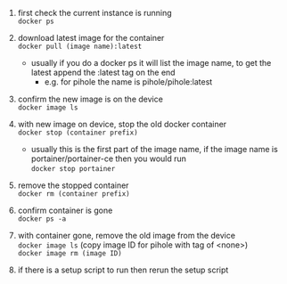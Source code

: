 1. first check the current instance is running <br/>`docker ps`
2. download latest image for the container <br/>`docker pull (image name):latest`
    - usually if you do a docker ps it will list the image name, to get the latest append the :latest tag on the end
      - e.g. for pihole the name is pihole/pihole:latest
3. confirm the new image is on the device <br/>`docker image ls`

4. with new image on device, stop the old docker container <br/>`docker stop (container prefix)`
   - usually this is the first part of the image name, if the image name is portainer/portainer-ce then you would run <br/> `docker stop portainer`

5. remove the stopped container <br/>`docker rm (container prefix)`

6. confirm container is gone <br/>`docker ps -a`

7. with container gone, remove the old image from the device<br/>`docker image ls` (copy image ID for pihole with tag of \<none>)<br/>`docker image rm (image ID)` 

8. if there is a setup script to run then rerun the setup script
